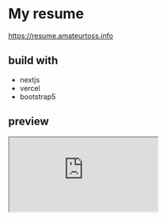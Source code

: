 # My resume

<a href="https://resume.amateurtoss.info">https://resume.amateurtoss.info </a>

## build with

* nextjs
* vercel
* bootstrap5

## preview

<iframe src="https://resume.amateurtoss.info"></iframe>